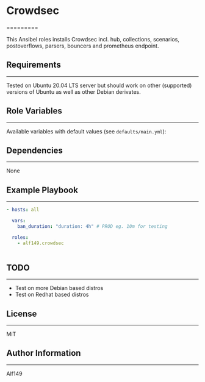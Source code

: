 # Crowdsec
=========

This Ansibel roles installs Crowdsec incl. hub, collections, scenarios, postoverflows, parsers, bouncers and prometheus endpoint.

## Requirements
------------
Tested on Ubuntu 20.04 LTS server but should work on other (supported) versions of Ubuntu as well as other Debian derivates.

## Role Variables
--------------
Available variables with default values (see `defaults/main.yml`):

## Dependencies
------------
None

## Example Playbook
----------------


```yaml
- hosts: all

  vars:
    ban_duration: "duration: 4h" # PROD eg. 10m for testing

  roles:
    - alf149.crowdsec
 
```
## TODO
------
- Test on more Debian based distros 
- Test on Redhat based distros 



## License
-------

MiT

## Author Information
------------------

Alf149
